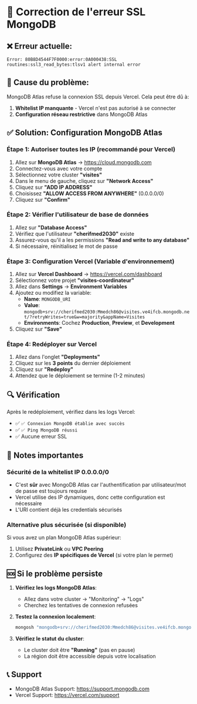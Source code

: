 # 🔧 Correction de l'erreur SSL MongoDB

## ❌ Erreur actuelle:
```
Error: 80B8D4544F7F0000:error:0A000438:SSL routines:ssl3_read_bytes:tlsv1 alert internal error
```

## 🎯 Cause du problème:
MongoDB Atlas refuse la connexion SSL depuis Vercel. Cela peut être dû à:
1. **Whitelist IP manquante** - Vercel n'est pas autorisé à se connecter
2. **Configuration réseau restrictive** dans MongoDB Atlas

## ✅ Solution: Configuration MongoDB Atlas

### Étape 1: Autoriser toutes les IP (recommandé pour Vercel)

1. Allez sur **MongoDB Atlas** → https://cloud.mongodb.com
2. Connectez-vous avec votre compte
3. Sélectionnez votre cluster **"visites"**
4. Dans le menu de gauche, cliquez sur **"Network Access"**
5. Cliquez sur **"ADD IP ADDRESS"**
6. Choisissez **"ALLOW ACCESS FROM ANYWHERE"** (0.0.0.0/0)
7. Cliquez sur **"Confirm"**

### Étape 2: Vérifier l'utilisateur de base de données

1. Allez sur **"Database Access"**
2. Vérifiez que l'utilisateur **"cherifmed2030"** existe
3. Assurez-vous qu'il a les permissions **"Read and write to any database"**
4. Si nécessaire, réinitialisez le mot de passe

### Étape 3: Configuration Vercel (Variable d'environnement)

1. Allez sur **Vercel Dashboard** → https://vercel.com/dashboard
2. Sélectionnez votre projet **"visites-coordinateur"**
3. Allez dans **Settings** → **Environment Variables**
4. Ajoutez ou modifiez la variable:
   - **Name**: `MONGODB_URI`
   - **Value**: `mongodb+srv://cherifmed2030:Mmedch86@visites.ve4ifcb.mongodb.net/?retryWrites=true&w=majority&appName=Visites`
   - **Environments**: Cochez **Production**, **Preview**, et **Development**
5. Cliquez sur **"Save"**

### Étape 4: Redéployer sur Vercel

1. Allez dans l'onglet **"Deployments"**
2. Cliquez sur les **3 points** du dernier déploiement
3. Cliquez sur **"Redeploy"**
4. Attendez que le déploiement se termine (1-2 minutes)

## 🔍 Vérification

Après le redéploiement, vérifiez dans les logs Vercel:
- ✅ `✅ Connexion MongoDB établie avec succès`
- ✅ `✅ Ping MongoDB réussi`
- ✅ Aucune erreur SSL

## 📝 Notes importantes

### Sécurité de la whitelist IP 0.0.0.0/0
- C'est **sûr** avec MongoDB Atlas car l'authentification par utilisateur/mot de passe est toujours requise
- Vercel utilise des IP dynamiques, donc cette configuration est nécessaire
- L'URI contient déjà les credentials sécurisés

### Alternative plus sécurisée (si disponible)
Si vous avez un plan MongoDB Atlas supérieur:
1. Utilisez **PrivateLink** ou **VPC Peering**
2. Configurez des **IP spécifiques de Vercel** (si votre plan le permet)

## 🆘 Si le problème persiste

1. **Vérifiez les logs MongoDB Atlas**:
   - Allez dans votre cluster → "Monitoring" → "Logs"
   - Cherchez les tentatives de connexion refusées

2. **Testez la connexion localement**:
   ```bash
   mongosh "mongodb+srv://cherifmed2030:Mmedch86@visites.ve4ifcb.mongodb.net/?retryWrites=true&w=majority&appName=Visites"
   ```

3. **Vérifiez le statut du cluster**:
   - Le cluster doit être **"Running"** (pas en pause)
   - La région doit être accessible depuis votre localisation

## 📞 Support
- MongoDB Atlas Support: https://support.mongodb.com
- Vercel Support: https://vercel.com/support
